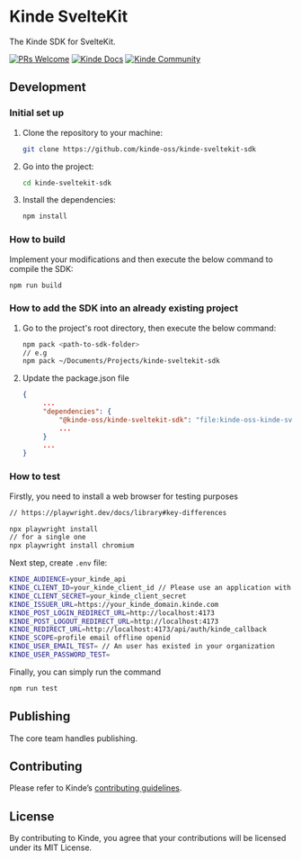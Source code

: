 # Kinde SvelteKit

The Kinde SDK for SvelteKit.

[![PRs Welcome](https://img.shields.io/badge/PRs-welcome-brightgreen.svg?style=flat-square)](https://makeapullrequest.com) [![Kinde Docs](https://img.shields.io/badge/Kinde-Docs-eee?style=flat-square)](https://kinde.com/docs/developer-tools) [![Kinde Community](https://img.shields.io/badge/Kinde-Community-eee?style=flat-square)](https://thekindecommunity.slack.com)

## Development

### Initial set up

1. Clone the repository to your machine:

   ```bash
   git clone https://github.com/kinde-oss/kinde-sveltekit-sdk
   ```

2. Go into the project:

   ```bash
   cd kinde-sveltekit-sdk
   ```

3. Install the dependencies:

   ```bash
   npm install
   ```

### How to build

Implement your modifications and then execute the below command to compile the SDK:

```bash
npm run build
```

### How to add the SDK into an already existing project

1. Go to the project's root directory, then execute the below command:

   ```bash
   npm pack <path-to-sdk-folder>
   // e.g
   npm pack ~/Documents/Projects/kinde-sveltekit-sdk
   ```

2. Update the package.json file

   ```json
   {
        ...
        "dependencies": {
            "@kinde-oss/kinde-sveltekit-sdk": "file:kinde-oss-kinde-sveltekit-sdk-<version>.tgz",
            ...
        }
        ...
   }
   ```

### How to test

Firstly, you need to install a web browser for testing purposes

```bash
// https://playwright.dev/docs/library#key-differences

npx playwright install
// for a single one
npx playwright install chromium
```

Next step, create `.env` file:

```bash
KINDE_AUDIENCE=your_kinde_api
KINDE_CLIENT_ID=your_kinde_client_id // Please use an application with password method
KINDE_CLIENT_SECRET=your_kinde_client_secret
KINDE_ISSUER_URL=https://your_kinde_domain.kinde.com
KINDE_POST_LOGIN_REDIRECT_URL=http://localhost:4173
KINDE_POST_LOGOUT_REDIRECT_URL=http://localhost:4173
KINDE_REDIRECT_URL=http://localhost:4173/api/auth/kinde_callback
KINDE_SCOPE=profile email offline openid
KINDE_USER_EMAIL_TEST= // An user has existed in your organization
KINDE_USER_PASSWORD_TEST=
```

Finally, you can simply run the command

```bash
npm run test
```

<!-- ## Documentation

For details on integrating this SDK into your project, head over to the [Kinde docs](https://kinde.com/docs/) and see the [SvelteKit SDK](<[link-to-kinde-doc](https://kinde.com/docs/developer-tools/)>) doc 👍🏼. -->

## Publishing

The core team handles publishing.

## Contributing

Please refer to Kinde’s [contributing guidelines](https://github.com/kinde-oss/.github/blob/489e2ca9c3307c2b2e098a885e22f2239116394a/CONTRIBUTING.md).

## License

By contributing to Kinde, you agree that your contributions will be licensed under its MIT License.
